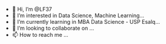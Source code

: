 - 👋 Hi, I’m @LF37
- 👀 I’m interested in Data Science, Machine Learning...
- 🌱 I’m currently learning in MBA Data Science - USP Esalq...
- 💞️ I’m looking to collaborate on ...
- 📫 How to reach me ...

<!---
LF37/LF37 is a ✨ special ✨ repository because its `README.md` (this file) appears on your GitHub profile.
You can click the Preview link to take a look at your changes.
--->
